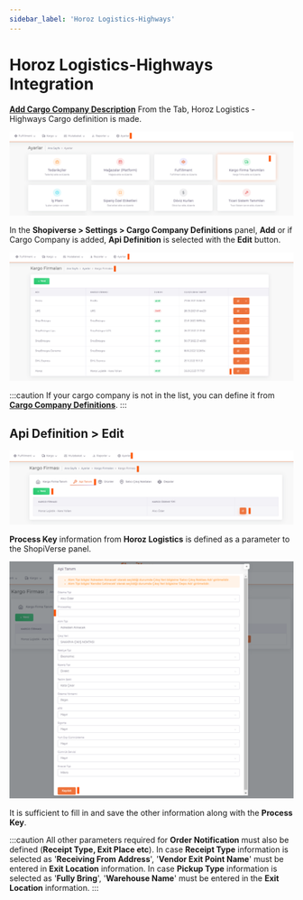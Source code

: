 ```yaml
---
sidebar_label: 'Horoz Logistics-Highways'
---
```


# Horoz Logistics-Highways Integration

**[Add Cargo Company Description](/docs/dashboard/dashboard-tutorial/settings/cargo)** From the Tab, Horoz Logistics - Highways Cargo definition is made.

![CargoFirma](../cargo-entegration/CargoFirma.png)

In the **Shopiverse > Settings > Cargo Company Definitions** panel, **Add** or if Cargo Company is added, **Api Definition** is selected with the **Edit** button.

![CargoFirmaEdit](../cargo-entegration/CargoFirmaEdit.png)

:::caution
If your cargo company is not in the list, you can define it from **[Cargo Company Definitions](/shopiverse/en/docs/dashboard/dashboard-tutorial/settings/commercial-system/)**.
:::

## Api Definition > Edit

![CargoFirmaEditApi](../cargo-entegration//CargoFirmaEditApi.png)

**Process Key** information from **Horoz Logistics** is defined as a parameter to the ShopiVerse panel.

![CargoFirmaEditPeocess](../cargo-entegration/CargoFirmaEditApiProcess.png)


It is sufficient to fill in and save the other information along with the **Process Key**.

:::caution
All other parameters required for **Order Notification** must also be defined (**Receipt Type, Exit Place etc**).
In case **Receipt Type** information is selected as '**Receiving From Address**', '**Vendor Exit Point Name**' must be entered in **Exit Location** information.
In case **Pickup Type** information is selected as '**Fully Bring**', '**Warehouse Name**' must be entered in the **Exit Location** information.
:::
 
